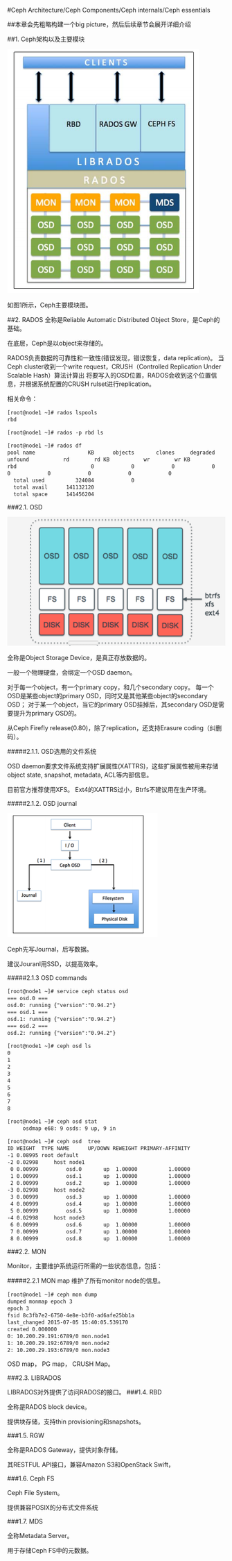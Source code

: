 #Ceph Architecture/Ceph Components/Ceph internals/Ceph essentials

##本章会先粗略构建一个big picture，然后后续章节会展开详细介绍

##1. Ceph架构以及主要模块

![图1](https://github.com/lzueclipse/learning/blob/master/ceph/day0002/1.png "图1")

如图1所示，Ceph主要模块图。

##2. RADOS
全称是Reliable Automatic Distributed Object Store，是Ceph的基础。

在底层，Ceph是以object来存储的。

RADOS负责数据的可靠性和一致性(错误发现，错误恢复，data replication)。
当Ceph cluster收到一个write request，CRUSH（Controlled Replication Under Scalable Hash）算法计算出
将要写入的OSD位置，RADOS会收到这个位置信息，并根据系统配置的CRUSH rulset进行replication。


相关命令：

```
[root@node1 ~]# rados lspools
rbd
```

```
[root@node1 ~]# rados -p rbd ls
```

```
[root@node1 ~]# rados df
pool name                 KB      objects       clones     degraded      unfound           rd        rd KB           wr        wr KB
rbd                        0            0            0            0           0            0            0            0            0
  total used          324084            0
  total avail      141132120
  total space      141456204
```

###2.1. OSD

![图2](https://github.com/lzueclipse/learning/blob/master/ceph/day0002/2.png "图2")

全称是Object Storage Device，是真正存放数据的。

一般一个物理硬盘，会绑定一个OSD daemon。

对于每一个object，有一个primary copy，和几个secondary copy。
每一个OSD是某些object的primary OSD，同时又是其他某些object的secondary OSD；
对于某一个object，当它的primary OSD挂掉后，其secondary OSD是需要提升为primary OSD的。

从Ceph Firefly release(0.80)，除了replication，还支持Erasure coding（纠删码）。

#####2.1.1. OSD选用的文件系统

OSD daemon要求文件系统支持扩展属性(XATTRS)，这些扩展属性被用来存储object state, snapshot, metadata, ACL等内部信息。

目前官方推荐使用XFS。
Ext4的XATTRS过小，Btrfs不建议用在生产环境。

#####2.1.2. OSD journal

![图3](https://github.com/lzueclipse/learning/blob/master/ceph/day0002/3.png "图3")


Ceph先写Journal，后写数据。

建议Jouranl用SSD，以提高效率。

#####2.1.3 OSD commands

```
[root@node1 ~]# service ceph status osd
=== osd.0 ===
osd.0: running {"version":"0.94.2"}
=== osd.1 ===
osd.1: running {"version":"0.94.2"}
=== osd.2 ===
osd.2: running {"version":"0.94.2"}
```
```
[root@node1 ~]# ceph osd ls
0
1
2
3
4
5
6
7
8
```
```
[root@node1 ~]# ceph osd stat
     osdmap e68: 9 osds: 9 up, 9 in
```
```
[root@node1 ~]# ceph osd  tree
ID WEIGHT  TYPE NAME      UP/DOWN REWEIGHT PRIMARY-AFFINITY
-1 0.08995 root default
-2 0.02998     host node1
 0 0.00999         osd.0       up  1.00000          1.00000
 1 0.00999         osd.1       up  1.00000          1.00000
 2 0.00999         osd.2       up  1.00000          1.00000
-3 0.02998     host node2
 3 0.00999         osd.3       up  1.00000          1.00000
 4 0.00999         osd.4       up  1.00000          1.00000
 5 0.00999         osd.5       up  1.00000          1.00000
-4 0.02998     host node3
 6 0.00999         osd.6       up  1.00000          1.00000
 7 0.00999         osd.7       up  1.00000          1.00000
 8 0.00999         osd.8       up  1.00000          1.00000
```

###2.2. MON

Monitor，主要维护系统运行所需的一些状态信息，包括：

#####2.2.1 MON map
维护了所有monitor node的信息。
```
[root@node1 ~]# ceph mon dump
dumped monmap epoch 3
epoch 3
fsid 8c3fb7e2-6750-4e8e-b3f0-ad6afe25bb1a
last_changed 2015-07-05 15:40:05.539170
created 0.000000
0: 10.200.29.191:6789/0 mon.node1
1: 10.200.29.192:6789/0 mon.node2
2: 10.200.29.193:6789/0 mon.node3
```
 
OSD map，
PG map，
CRUSH Map。 

###2.3. LIBRADOS

LIBRADOS对外提供了访问RADOS的接口。
###1.4. RBD

全称是RADOS block device。

提供块存储，支持thin provisioning和snapshots。

###1.5. RGW

全称是RADOS Gateway，提供对象存储。

其RESTFUL API接口，兼容Amazon S3和OpenStack Swift，

###1.6. Ceph FS

Ceph File System。

提供兼容POSIX的分布式文件系统

###1.7. MDS

全称Metadata Server。

用于存储Ceph FS中的元数据。


